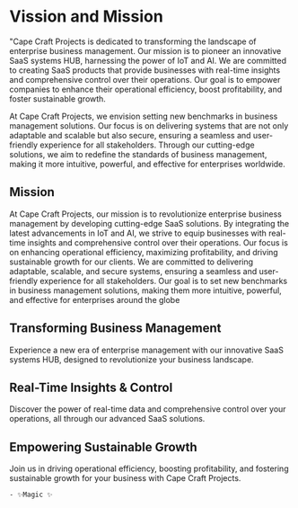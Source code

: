 # Vission and Mission

"Cape Craft Projects is dedicated to transforming the landscape of enterprise business management. Our mission is to pioneer an innovative SaaS systems HUB, harnessing the power of IoT and AI. We are committed to creating SaaS products that provide businesses with real-time insights and comprehensive control over their operations. Our goal is to empower companies to enhance their operational efficiency, boost profitability, and foster sustainable growth.

At Cape Craft Projects, we envision setting new benchmarks in business management solutions. Our focus is on delivering systems that are not only adaptable and scalable but also secure, ensuring a seamless and user-friendly experience for all stakeholders. Through our cutting-edge solutions, we aim to redefine the standards of business management, making it more intuitive, powerful, and effective for enterprises worldwide.

## Mission

At Cape Craft Projects, our mission is to revolutionize enterprise business management by developing cutting-edge SaaS solutions. By integrating the latest advancements in IoT and AI, we strive to equip businesses with real-time insights and comprehensive control over their operations. Our focus is on enhancing operational efficiency, maximizing profitability, and driving sustainable growth for our clients. We are committed to delivering adaptable, scalable, and secure systems, ensuring a seamless and user-friendly experience for all stakeholders. Our goal is to set new benchmarks in business management solutions, making them more intuitive, powerful, and effective for enterprises around the globe

## Transforming Business Management

Experience a new era of enterprise management with our innovative SaaS systems HUB, designed to revolutionize your business landscape.

## Real-Time Insights & Control

Discover the power of real-time data and comprehensive control over your operations, all through our advanced SaaS solutions.

## Empowering Sustainable Growth

Join us in driving operational efficiency, boosting profitability, and fostering sustainable growth for your business with Cape Craft Projects.

    - ✨Magic ✨
